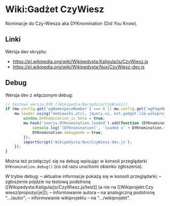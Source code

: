 # Wiki:Gadżet CzyWiesz

Nominacje do Czy-Wiesza aka DYKnomination (Did You Know).

## Linki

Wersja dev skryptu:
- https://pl.wikipedia.org/wiki/Wikipedysta:Kaligula/js/CzyWiesz.js
- https://pl.wikipedia.org/wiki/Wikipedysta:Nux/CzyWiesz-dev.js

## Debug

Wersja dev z włączonym debug:
```js
// testowa wersja DYK [[Wikipedia:Narzędzia/CzyWiesz]]
if (mw.config.get('wgNamespaceNumber') === 0 || mw.config.get('wgPageName')=='Wikipedia:Narzędzia/CzyWiesz') {
	mw.loader.using("mediawiki.util, jquery.ui, ext.gadget.lib-wikiprojects".split(/, ?/)).then(function() {
		window.DYKnomination_is_beta = true;
		mw.hook('userjs.DYKnomination.loaded').add(function (DYKnomination) {
			console.log('[DYKnomination]', 'loaded v' + DYKnomination.version);
			DYKnomination.debugmode = true;
		});
		importScript('Wikipedysta:Nux/CzyWiesz-dev.js');
	});
}
```

Można też przełączyć się na debug wpisując w konsoli przeglądarki `DYKnomination.debug()` (co od razu uruchomi okienko zgłoszenia).

W trybie debug:
	– aktualne informacje pokażą się w konsoli przeglądarki;
	– zgłoszenie pójdzie na testową podstronę [[Wikipedysta:Kaligula/js/CzyWiesz.js/test]] (a nie na [[Wikiprojekt:Czy wiesz/propozycje]]);
	– informowanie autora – na analogiczną podstronę "…/autor";
	– informowanie wikiprojektu – na "…/wikiprojekt".
